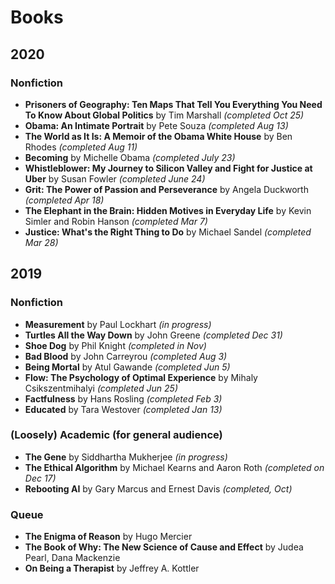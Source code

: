 # Books

## 2020
### Nonfiction
- **Prisoners of Geography: Ten Maps That Tell You Everything You Need To Know About Global Politics** by Tim Marshall *(completed Oct 25)*
- **Obama: An Intimate Portrait** by Pete Souza *(completed Aug 13)* 
- **The World as It Is: A Memoir of the Obama White House** by Ben Rhodes *(completed Aug 11)* 
- **Becoming** by Michelle Obama *(completed July 23)* 
- **Whistleblower: My Journey to Silicon Valley and Fight for Justice at Uber** by Susan Fowler *(completed June 24)*
- **Grit: The Power of Passion and Perseverance** by Angela Duckworth *(completed Apr 18)*
- **The Elephant in the Brain: Hidden Motives in Everyday Life** by Kevin Simler and Robin Hanson  *(completed Mar 7)*
- **Justice: What's the Right Thing to Do** by Michael Sandel *(completed Mar 28)*



## 2019

### Nonfiction
- **Measurement** by Paul Lockhart *(in progress)* 
- **Turtles All the Way Down** by John Greene *(completed Dec 31)* 
- **Shoe Dog** by Phil Knight *(completed in Nov)*
- **Bad Blood** by John Carreyrou *(completed Aug 3)*
- **Being Mortal** by Atul Gawande *(completed Jun 5)*
- **Flow: The Psychology of Optimal Experience** by Mihaly Csikszentmihalyi *(completed Jun 25)*
- **Factfulness** by Hans Rosling *(completed Feb 3)*
- **Educated** by Tara Westover *(completed Jan 13)*

### (Loosely) Academic (for general audience)
- **The Gene** by Siddhartha Mukherjee *(in progress)*
- **The Ethical Algorithm** by Michael Kearns and Aaron Roth *(completed on Dec 17)*
- **Rebooting AI** by Gary Marcus and Ernest Davis *(completed, Oct)*

### Queue
- **The Enigma of Reason** by Hugo Mercier  
- **The Book of Why: The New Science of Cause and Effect** by Judea Pearl, Dana Mackenzie
- **On Being a Therapist** by Jeffrey A. Kottler
